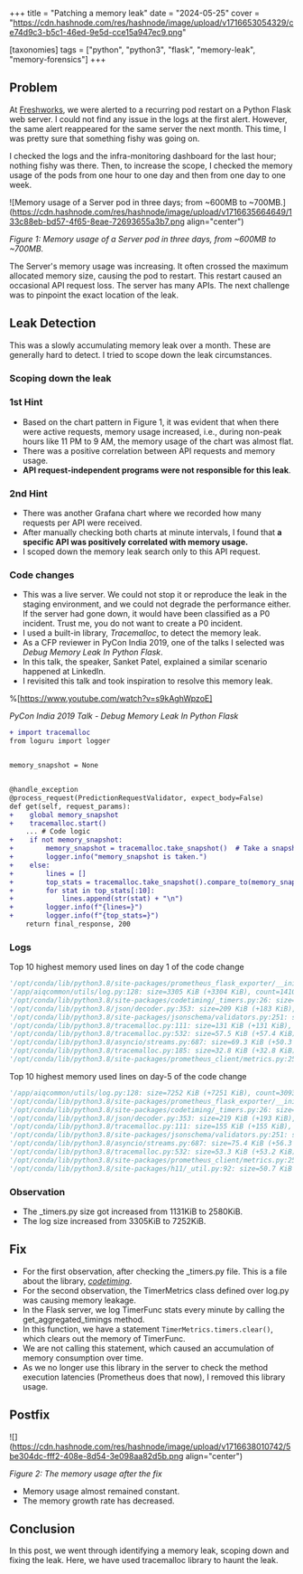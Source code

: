 +++
title = "Patching a memory leak"
date = "2024-05-25"
cover = "https://cdn.hashnode.com/res/hashnode/image/upload/v1716653054329/ce74d9c3-b5c1-46ed-9e5d-cce15a947ec9.png"

[taxonomies]
tags = ["python", "python3", "flask", "memory-leak", "memory-forensics"]
+++

## Problem

At [Freshworks](https://www.freshworks.com/), we were alerted to a recurring pod restart on a Python Flask web server. I could not find any issue in the logs at the first alert. However, the same alert reappeared for the same server the next month. This time, I was pretty sure that something fishy was going on.

I checked the logs and the infra-monitoring dashboard for the last hour; nothing fishy was there. Then, to increase the scope, I checked the memory usage of the pods from one hour to one day and then from one day to one week.

![Memory usage of a Server pod in three days; from ~600MB to ~700MB.](https://cdn.hashnode.com/res/hashnode/image/upload/v1716635664649/133c88eb-bd57-4f65-8eae-72693655a3b7.png align="center")

_Figure 1: Memory usage of a Server pod in three days, from ~600MB to ~700MB._

The Server's memory usage was increasing. It often crossed the maximum allocated memory size, causing the pod to restart. This restart caused an occasional API request loss. The server has many APIs. The next challenge was to pinpoint the exact location of the leak.

## Leak Detection

This was a slowly accumulating memory leak over a month. These are generally hard to detect. I tried to scope down the leak circumstances.

### Scoping down the leak

### 1st Hint

- Based on the chart pattern in Figure 1, it was evident that when there were active requests, memory usage increased, i.e., during non-peak hours like 11 PM to 9 AM, the memory usage of the chart was almost flat.
- There was a positive correlation between API requests and memory usage.
- **API request-independent programs were not responsible for this leak**.

### 2nd Hint

- There was another Grafana chart where we recorded how many requests per API were received.
- After manually checking both charts at minute intervals, I found that **a specific API was positively correlated with memory usage.**
- I scoped down the memory leak search only to this API request.

### Code changes

- This was a live server. We could not stop it or reproduce the leak in the staging environment, and we could not degrade the performance either. If the server had gone down, it would have been classified as a P0 incident. Trust me, you do not want to create a P0 incident.
- I used a built-in library, _Tracemalloc_, to detect the memory leak.
- As a CFP reviewer in PyCon India 2019, one of the talks I selected was _Debug Memory Leak In Python Flask_.
- In this talk, the speaker, Sanket Patel, explained a similar scenario happened at LinkedIn.
- I revisited this talk and took inspiration to resolve this memory leak.

%[https://www.youtube.com/watch?v=s9kAghWpzoE]

_PyCon India 2019 Talk - Debug Memory Leak In Python Flask_

```diff
+ import tracemalloc
from loguru import logger


memory_snapshot = None


@handle_exception
@process_request(PredictionRequestValidator, expect_body=False)
def get(self, request_params):
+    global memory_snapshot
+    tracemalloc.start()
    ... # Code logic
+    if not memory_snapshot:
+        memory_snapshot = tracemalloc.take_snapshot()  # Take a snapshot of the current memory usage
+        logger.info("memory_snapshot is taken.")
+    else:
+        lines = []
+        top_stats = tracemalloc.take_snapshot().compare_to(memory_snapshot, "lineno")
+        for stat in top_stats[:10]:
+            lines.append(str(stat) + "\n")
+        logger.info(f"{lines=}")
+        logger.info(f"{top_stats=}")
    return final_response, 200
```

### Logs

Top 10 highest memory used lines on day 1 of the code change

```python
'/opt/conda/lib/python3.8/site-packages/prometheus_flask_exporter/__init__.py:943: size=5120 KiB (+5120 KiB), count=1 (+1), average=5120 KiB\n',
'/app/aiqcommon/utils/log.py:128: size=3305 KiB (+3304 KiB), count=141003 (+140974), average=24 B\n',
'/opt/conda/lib/python3.8/site-packages/codetiming/_timers.py:26: size=1131 KiB (+1130 KiB), count=4 (+0), average=283 KiB\n',
'/opt/conda/lib/python3.8/json/decoder.py:353: size=209 KiB (+183 KiB), count=3310 (+2963), average=65 B\n',
'/opt/conda/lib/python3.8/site-packages/jsonschema/validators.py:251: size=144 KiB (+142 KiB), count=1 (-8), average=144 KiB\n',
'/opt/conda/lib/python3.8/tracemalloc.py:111: size=131 KiB (+131 KiB), count=1682 (+1682), average=80 B\n',
'/opt/conda/lib/python3.8/tracemalloc.py:532: size=57.5 KiB (+57.4 KiB), count=1149 (+1148), average=51 B\n',
'/opt/conda/lib/python3.8/asyncio/streams.py:687: size=69.3 KiB (+50.3 KiB), count=11 (+8), average=6453 B\n',
'/opt/conda/lib/python3.8/tracemalloc.py:185: size=32.8 KiB (+32.8 KiB), count=699 (+699), average=48 B\n',
'/opt/conda/lib/python3.8/site-packages/prometheus_client/metrics.py:250: size=37.1 KiB (+32.6 KiB), count=238 (+211), average=160 B\n'
```

Top 10 highest memory used lines on day-5 of the code change

```python
'/app/aiqcommon/utils/log.py:128: size=7252 KiB (+7251 KiB), count=309391 (+309362), average=24 B\n',
'/opt/conda/lib/python3.8/site-packages/prometheus_flask_exporter/__init__.py:943: size=5120 KiB (+5120 KiB), count=1 (+1), average=5120 KiB\n',
'/opt/conda/lib/python3.8/site-packages/codetiming/_timers.py:26: size=2580 KiB (+2579 KiB), count=4 (+0), average=645 KiB\n',
'/opt/conda/lib/python3.8/json/decoder.py:353: size=219 KiB (+193 KiB), count=3453 (+3106), average=65 B\n',
'/opt/conda/lib/python3.8/tracemalloc.py:111: size=155 KiB (+155 KiB), count=1988 (+1988), average=80 B\n',
'/opt/conda/lib/python3.8/site-packages/jsonschema/validators.py:251: size=144 KiB (+142 KiB), count=1 (-8), average=144 KiB\n',
'/opt/conda/lib/python3.8/asyncio/streams.py:687: size=75.4 KiB (+56.3 KiB), count=12 (+9), average=6431 B\n',
'/opt/conda/lib/python3.8/tracemalloc.py:532: size=53.3 KiB (+53.2 KiB), count=1088 (+1087), average=50 B\n',
'/opt/conda/lib/python3.8/site-packages/prometheus_client/metrics.py:250: size=46.5 KiB (+42.1 KiB), count=284 (+257), average=168 B\n',
'/opt/conda/lib/python3.8/site-packages/h11/_util.py:92: size=50.7 KiB (+41.8 KiB), count=463 (+375), average=112 B\n'
```

### Observation

- The \_timers.py size got increased from 1131KiB to 2580KiB.
- The log size increased from 3305KiB to 7252KiB.

## Fix

- For the first observation, after checking the \_timers.py file. This is a file about the library, [_codetiming_](https://github.com/realpython/codetiming).
- For the second observation, the TimerMetrics class defined over log.py was causing memory leakage.
- In the Flask server, we log TimerFunc stats every minute by calling the get_aggregated_timings method.
- In this function, we have a statement `TimerMetrics.timers.clear()`, which clears out the memory of TimerFunc.
- We are not calling this statement, which caused an accumulation of memory consumption over time.
- As we no longer use this library in the server to check the method execution latencies (Prometheus does that now), I removed this library usage.

## Postfix

![](https://cdn.hashnode.com/res/hashnode/image/upload/v1716638010742/5be304dc-fff2-408e-8d54-3e098aa82d5b.png align="center")

_Figure 2: The memory usage after the fix_

- Memory usage almost remained constant.
- The memory growth rate has decreased.

## Conclusion

In this post, we went through identifying a memory leak, scoping down and fixing the leak. Here, we have used tracemalloc library to haunt the leak.

